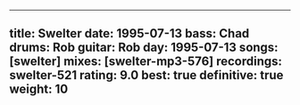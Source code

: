 
---
title: Swelter
date: 1995-07-13
bass:	Chad
drums:	Rob
guitar:	Rob
day: 1995-07-13
songs: [swelter]
mixes: [swelter-mp3-576]
recordings: swelter-521
rating: 9.0
best: true
definitive: true
weight: 10
---

